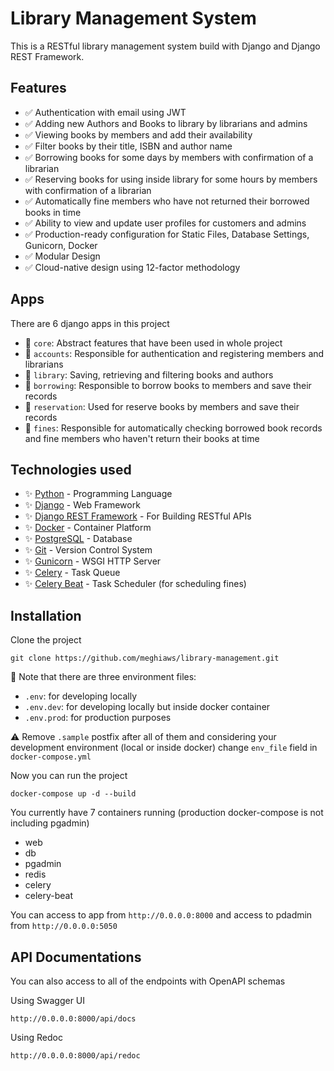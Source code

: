 # Library Management System

This is a RESTful library management system build with Django and Django REST Framework.

## Features

- ✅ Authentication with email using JWT
- ✅ Adding new Authors and Books to library by librarians and admins
- ✅ Viewing books by members and add their availability
- ✅ Filter books by their title, ISBN and author name
- ✅ Borrowing books for some days by members with confirmation of a librarian
- ✅ Reserving books for using inside library for some hours by members with confirmation of a librarian
- ✅ Automatically fine members who have not returned their borrowed books in time
- ✅ Ability to view and update user profiles for customers and admins
- ✅ Production-ready configuration for Static Files, Database Settings, Gunicorn, Docker
- ✅ Modular Design
- ✅ Cloud-native design using 12-factor methodology

## Apps

There are 6 django apps in this project

- 🔋 `core`: Abstract features that have been used in whole project
- 🔋 `accounts`: Responsible for authentication and registering members and librarians
- 🔋 `library`: Saving, retrieving and filtering books and authors
- 🔋 `borrowing`: Responsible to borrow books to members and save their records
- 🔋 `reservation`: Used for reserve books by members and save their records
- 🔋 `fines`: Responsible for automatically checking borrowed book records and fine members who haven't return their books at time

## Technologies used

- ✨ [Python](https://www.python.org/) - Programming Language
- ✨ [Django](https://docs.djangoproject.com/en/3.2/releases/3.2/) - Web Framework
- ✨ [Django REST Framework](https://www.django-rest-framework.org/) - For Building RESTful APIs
- ✨ [Docker](https://www.docker.com/) - Container Platform
- ✨ [PostgreSQL](https://www.postgresql.org/) - Database
- ✨ [Git](https://git-scm.com/doc) - Version Control System
- ✨ [Gunicorn](https://gunicorn.org/) - WSGI HTTP Server
- ✨ [Celery](https://github.com/celery/celery) - Task Queue
- ✨ [Celery Beat](https://github.com/celery/django-celery-beat) - Task Scheduler (for scheduling fines)

## Installation

Clone the project

``` git
git clone https://github.com/meghiaws/library-management.git
```

📄 Note that there are three environment files:

- `.env`: for developing locally
- `.env.dev`: for developing locally but inside docker container
- `.env.prod`: for production purposes

⚠️ Remove `.sample` postfix after all of them and considering your development environment (local or inside docker) change `env_file` field in `docker-compose.yml`

Now you can run the project

```docker
docker-compose up -d --build
```

You currently have 7 containers running (production docker-compose is not including pgadmin)

- web
- db
- pgadmin
- redis
- celery
- celery-beat

You can access to app from `http://0.0.0.0:8000` and access to pdadmin from `http://0.0.0.0:5050`

## API Documentations

You can also access to all of the endpoints with OpenAPI schemas

Using Swagger UI

```text
http://0.0.0.0:8000/api/docs
```

Using Redoc

```text
http://0.0.0.0:8000/api/redoc
```

